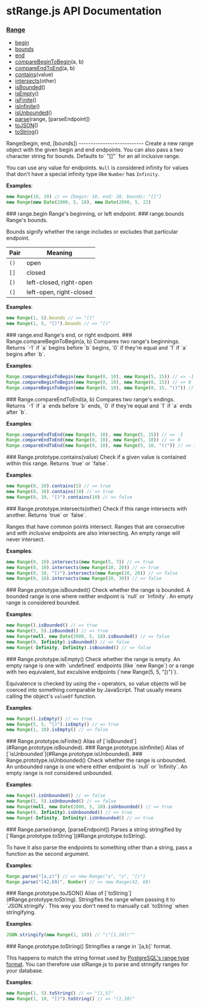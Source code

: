 stRange.js API Documentation
============================
### [Range](#Range)
- [begin](#range.begin)
- [bounds](#range.bounds)
- [end](#range.end)
- [compareBeginToBegin](#Range.compareBeginToBegin)(a, b)
- [compareEndToEnd](#Range.compareEndToEnd)(a, b)
- [contains](#Range.prototype.contains)(value)
- [intersects](#Range.prototype.intersects)(other)
- [isBounded](#Range.prototype.isBounded)()
- [isEmpty](#Range.prototype.isEmpty)()
- [isFinite](#Range.prototype.isFinite)()
- [isInfinite](#Range.prototype.isInfinite)()
- [isUnbounded](#Range.prototype.isUnbounded)()
- [parse](#Range.parse)(range, [parseEndpoint])
- [toJSON](#Range.prototype.toJSON)()
- [toString](#Range.prototype.toString)()


<a name="Range" />
Range(begin, end, [bounds])
---------------------------
Create a new range object with the given begin and end endpoints.  
You can also pass a two character string for bounds. Defaults to` "[]"` for
an all inclusive range.

You can use any value for endpoints. `Null` is considered infinity for
values that don't have a special infinity type like `Number` has `Infinity`.

**Examples**:
```javascript
new Range(10, 20) // => {begin: 10, end: 20, bounds: "[]"}
new Range(new Date(2000, 5, 18), new Date(2000, 5, 22)
```

<a name="range.begin" />
### range.begin
Range's beginning, or left endpoint.

<a name="range.bounds" />
### range.bounds
Range's bounds.

Bounds signify whether the range includes or excludes that particular
endpoint.

Pair | Meaning
-----|--------
`()` | open
`[]` | closed
`[)` | left-closed, right-open
`(]` | left-open, right-closed

**Examples**:
```javascript
new Range(1, 5).bounds // => "[]"
new Range(1, 5, "[)").bounds // => "[)"
```

<a name="range.end" />
### range.end
Range's end, or right endpoint.

<a name="Range.compareBeginToBegin" />
### Range.compareBeginToBegin(a, b)
Compares two range's beginnings.  
Returns `-1` if `a` begins before `b` begins, `0` if they're equal and `1`
if `a` begins after `b`.

**Examples**:
```javascript
Range.compareBeginToBegin(new Range(0, 10), new Range(5, 15)) // => -1
Range.compareBeginToBegin(new Range(0, 10), new Range(0, 15)) // => 0
Range.compareBeginToBegin(new Range(0, 10), new Range(0, 15, "()")) // => -1
```

<a name="Range.compareEndToEnd" />
### Range.compareEndToEnd(a, b)
Compares two range's endings.  
Returns `-1` if `a` ends before `b` ends, `0` if they're equal and `1`
if `a` ends after `b`.

**Examples**:
```javascript
Range.compareEndToEnd(new Range(0, 10), new Range(5, 15)) // => -1
Range.compareEndToEnd(new Range(0, 10), new Range(5, 10)) // => 0
Range.compareEndToEnd(new Range(0, 10), new Range(5, 10, "()")) // => 1
```

<a name="Range.prototype.contains" />
### Range.prototype.contains(value)
Check if a given value is contained within this range.  
Returns `true` or `false`.

**Examples**:
```javascript
new Range(0, 10).contains(5) // => true
new Range(0, 10).contains(10) // => true
new Range(0, 10, "[)").contains(10) // => false
```

<a name="Range.prototype.intersects" />
### Range.prototype.intersects(other)
Check if this range intersects with another.  
Returns `true` or `false`.

Ranges that have common points intersect. Ranges that are consecutive and
with *inclusive* endpoints are also intersecting. An empty range will never
intersect.

**Examples**:
```javascript
new Range(0, 10).intersects(new Range(5, 7)) // => true
new Range(0, 10).intersects(new Range(10, 20)) // => true
new Range(0, 10, "[)").intersects(new Range(10, 20)) // => false
new Range(0, 10).intersects(new Range(20, 30)) // => false
```

<a name="Range.prototype.isBounded" />
### Range.prototype.isBounded()
Check whether the range is bounded.  
A bounded range is one where neither endpoint is `null` or `Infinity`. An
empty range is considered bounded.

**Examples**:
```javascript
new Range().isBounded() // => true
new Range(5, 5).isBounded() // => true
new Range(null, new Date(2000, 5, 18).isBounded() // => false
new Range(0, Infinity).isBounded() // => false
new Range(-Infinity, Infinity).isBounded() // => false
```

<a name="Range.prototype.isEmpty" />
### Range.prototype.isEmpty()
Check whether the range is empty.  
An empty range is one with `undefined` endpoints (like `new Range`) or
a range with two equivalent, but exculsive endpoints (`new Range(5, 5,
"[)")`).

Equivalence is checked by using the `<` operators, so value objects will be
coerced into something comparable by JavaScript. That usually means calling
the object's `valueOf` function.

**Examples**:
```javascript
new Range().isEmpty() // => true
new Range(5, 5, "[)").isEmpty() // => true
new Range(1, 10).isEmpty() // => false
```

<a name="Range.prototype.isFinite" />
### Range.prototype.isFinite()
Alias of [`isBounded`](#Range.prototype.isBounded).  

<a name="Range.prototype.isInfinite" />
### Range.prototype.isInfinite()
Alias of [`isUnbounded`](#Range.prototype.isUnbounded).  

<a name="Range.prototype.isUnbounded" />
### Range.prototype.isUnbounded()
Check whether the range is unbounded.  
An unbounded range is one where either endpoint is `null` or `Infinity`. An
empty range is not considered unbounded.

**Examples**:
```javascript
new Range().isUnbounded() // => false
new Range(5, 5).isUnbounded() // => false
new Range(null, new Date(2000, 5, 18).isUnbounded() // => true
new Range(0, Infinity).isUnbounded() // => true
new Range(-Infinity, Infinity).isUnbounded() // => true
```

<a name="Range.parse" />
### Range.parse(range, [parseEndpoint])
Parses a string stringified by
[`Range.prototype.toString`](#Range.prototype.toString).

To have it also parse the endpoints to something other than a string, pass
a function as the second argument.

**Examples**:
```javascript
Range.parse("[a,z)") // => new Range("a", "z", "[)")
Range.parse("[42,69]", Number) // => new Range(42, 69)
```

<a name="Range.prototype.toJSON" />
### Range.prototype.toJSON()
Alias of [`toString`](#Range.prototype.toString).  
Stringifies the range when passing it to `JSON.stringify`.  
This way you don't need to manually call `toString` when stringifying.

**Examples**:
```javascript
JSON.stringify(new Range(1, 10)) // "\"[1,10]\""
```

<a name="Range.prototype.toString" />
### Range.prototype.toString()
Stringifies a range in `[a,b]` format.

This happens to match the string format used by [PostgreSQL's range type
format](http://www.postgresql.org/docs/9.4/static/rangetypes.html). You can
therefore use stRange.js to parse and stringify ranges for your database.

**Examples**:
```javascript
new Range(1, 5).toString() // => "[1,5]"
new Range(1, 10, "[)").toString() // => "[1,10)"
```
